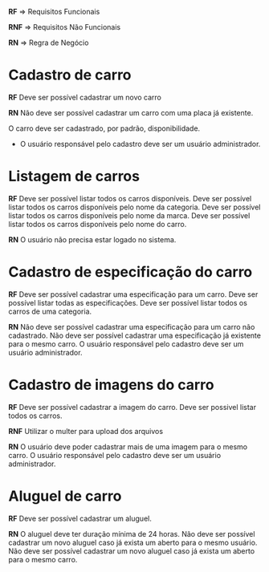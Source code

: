 **RF** => Requisitos Funcionais

**RNF** => Requisitos Não Funcionais 

**RN** => Regra de Negócio 

# Cadastro de carro 
**RF**
Deve ser possível cadastrar um novo carro

**RN** 
Não deve ser possível cadastrar um carro com uma placa já existente.
<!-- Não deve ser possível alterar a placa de um carro já cadastrado. -->
O carro deve ser cadastrado, por padrão, disponibilidade.
* O usuário responsável pelo cadastro deve ser um usuário administrador.

# Listagem de carros
**RF**
Deve ser possível listar todos os carros disponíveis.
Deve ser possível listar todos os carros disponíveis pelo nome da categoria.
Deve ser possível listar todos os carros disponíveis pelo nome da marca.
Deve ser possível listar todos os carros disponíveis pelo nome do carro.

**RN**
O usuário não precisa estar logado no sistema.

# Cadastro de especificação do carro
**RF**
Deve ser possível cadastrar uma especificação para um carro.
Deve ser possível listar todas as especificações.
Deve ser possível listar todos os carros de uma categoria.

**RN**
Não deve ser possível cadastrar uma especificação para um carro não cadastrado.
Não deve ser possível cadastrar uma especificação já existente para o mesmo carro.
O usuário responsável pelo cadastro deve ser um usuário administrador.

# Cadastro de imagens do carro
**RF**
Deve ser possível cadastrar a imagem do carro.
Deve ser possivel listar todos os carros.

**RNF**
Utilizar o multer para upload dos arquivos

**RN**
O usuário deve poder cadastrar mais de uma imagem para o mesmo carro.
O usuário responsável pelo cadastro deve ser um usuário administrador.

# Aluguel de carro
**RF**
Deve ser possível cadastrar um aluguel.

**RN**
O aluguel deve ter duração mínima de 24 horas.
Não deve ser possível cadastrar um novo aluguel caso já exista um aberto para o mesmo usuário.
Não deve ser possível cadastrar um novo aluguel caso já exista um aberto para o mesmo carro.